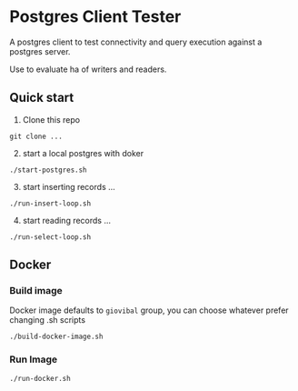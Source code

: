 # Postgres Client Tester

A postgres client to test connectivity and query execution against a postgres server.

Use to evaluate ha of writers and readers.



## Quick start

1. Clone this repo

```shell
git clone ...
```
    

2. start a local postgres with doker


```shell
./start-postgres.sh
```

3. start inserting records ...


```shell
./run-insert-loop.sh
```

4. start reading records ...


```shell
./run-select-loop.sh
```

## Docker

### Build image

Docker image defaults to `giovibal` group, you can choose whatever prefer changing .sh scripts

```shell
./build-docker-image.sh
```

### Run Image

```shell
./run-docker.sh
```
